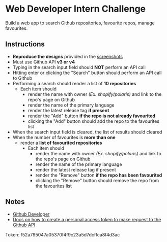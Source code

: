 # Web Developer Intern Challenge

Build a web app to search Github repositories, favourite repos, manage favourites.

## Instructions
- **Reproduce the designs** provided in the [screenshots](screenshots/desktop.jpg)
- Must use Github API **v3 or v4**
- Typing in the search input field should **NOT** perform an API call
- Hitting enter or clicking the "Search" button should perform an API call to Github
- Performing a search should render a list of **10 repositories**
	- Each item should
		- render the name with owner *(Ex. shopify/polaris)* and link to the repo's page on Github
		- render the name of the primary language
		- render the latest release tag **if present**
		- render the "Add" button **if the repo is not already favourited**
		- clicking the "Add" button should add the repo to the favourites list
- When the search input field is cleared, the list of results should cleared
- When the number of favourites is **more than one**
	- render a **list of favourited repositories**
		- Each item should
			- render the name with owner *(Ex. shopify/polaris)* and link to the repo's page on Github
			- render the name of the primary language
			- render the latest release tag if present
			- render the "Remove" button **if the repo has been favourited**
			- clicking the "Remove" button should remove the repo from the favourites list

## Notes
- [Github Developer](https://developer.github.com/)
- [Docs on how to create a personal access token to make request to the Github API](https://help.github.com/articles/creating-a-personal-access-token-for-the-command-line/)


Token: f52a795047a05370f4f9c23a5d7dcffca8f4d3ac